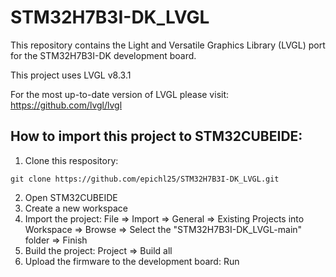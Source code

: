 # STM32H7B3I-DK_LVGL

This repository contains the Light and Versatile Graphics Library (LVGL) port for the STM32H7B3I-DK development board. 

This project uses LVGL v8.3.1

For the most up-to-date version of LVGL please visit: https://github.com/lvgl/lvgl


## How to import this project to STM32CUBEIDE:
1. Clone this respository: 
```
git clone https://github.com/epichl25/STM32H7B3I-DK_LVGL.git
```
2. Open STM32CUBEIDE
3. Create a new workspace
4. Import the project: File => Import => General => Existing Projects into Workspace => Browse => Select the "STM32H7B3I-DK_LVGL-main" folder => Finish
5. Build the project: Project => Build all
6. Upload the firmware to the development board: Run
